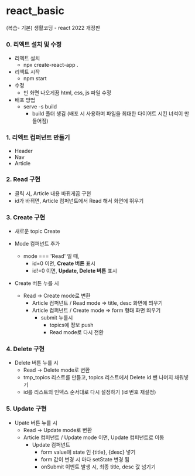 # react_basic

(복습- 기본) 생활코딩 - react 2022 개정판

### 0. 리엑트 설치 및 수정

- 리엑트 설치
  - npx create-react-app .
- 리엑트 시작
  - npm start
- 수정
  - 빈 화면 나오게끔 html, css, js 파일 수정
- 배포 방법
  - serve -s build
    - build 폴더 생김 (배포 시 사용하며 파일을 최대한 다이어트 시킨 녀석이 만들어짐)

### 1. 리엑트 컴퍼넌트 만들기

- Header
- Nav
- Article

### 2. Read 구현

- 클릭 시, Article 내용 바뀌게끔 구현
- id가 바뀌면, Article 컴퍼넌트에서 Read 해서 화면에 뛰우기

### 3. Create 구현

- 새로운 topic Create

- Mode 컴퍼넌트 추가

  - mode === 'Read' 일 때,
    - id=0 이면, **Create 버튼** 표시
    - id!=0 이면, **Update, Delete 버튼** 표시

- Create 버튼 누를 시
  - Read -> Create mode로 변환
    - Article 컴퍼넌트 / Read mode => title, desc 화면에 띄우기
    - Article 컴퍼넌트 / Create mode => form 형태 화면 띄우기
      - submit 누를시
        - topics에 정보 push
        - Read mode로 다시 전환

### 4. Delete 구현

- Delete 버튼 누를 시
  - Read -> Delete mode로 변환
  - tmp_topics 리스트를 만들고, topics 리스트에서 Delete id 뺀 나머지 채워넣기
  - id를 리스트의 인덱스 순서대로 다시 설정하기 (id 번호 재설정)

### 5. Update 구현

- Upate 버튼 누를 시
  - Read -> Update mode로 변환
  - Article 컴퍼넌트 / Update mode 이면, Update 컴퍼넌트로 이동
    - Update 컴퍼넌트
      - form value에 state 인 {title}, {desc} 넣기
      - form 값이 변경 시 마다 setState 변경 됨
      - onSubmit 이벤트 발생 시, 최종 title, desc 값 넘기기
